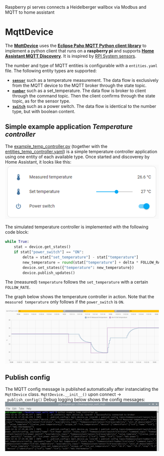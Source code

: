 Raspberry pi serves connects a Heidelberger wallbox via Modbus and MQTT to home assistant

# MqttDevice
The [__MqttDevice__](mqtt_device.py) uses the [__Eclipse Paho MQTT Python client library__](https://pypi.org/project/paho-mqtt/) to implement a python client that runs on a __raspberry pi__ and supports [__Home Assistant MQTT Discovery__](https://www.home-assistant.io/integrations/mqtt/#mqtt-discovery). It is inspired by [RPI System sensors](https://github.com/Sennevds/system_sensors).

The number and type of MQTT entities is configurable with a `entities.yaml` file. The following entity types are supported:
- [__`sensor`__](https://developers.home-assistant.io/docs/core/entity/sensor/) such as a temperature measurement. The data flow is exclusively from the MQTT device to the MQTT broker through the state topic.
- [__`number`__](https://developers.home-assistant.io/docs/core/entity/number/) such as a set_temperature. The data flow is broker to client through the command topic. Then the client confirms through the state topic, as for the sensor type.
- [__`switch`__](https://developers.home-assistant.io/docs/core/entity/switch) such as a power switch. The data flow is identical to the number type, but with boolean content.

## Simple example application _Temperature controller_
The [example_temp_controller.py](example_temp_controller.py) (together with the [entities_temp_controller.yaml](entities_temp_controller.yaml)) is a simple temperature controller application using one entity of each available type. Once started and discoverey by Home Assistant, it looks like this:
![imgs/tc_ui.png](imgs/tc_ui.png)

The simulated temperature controller is implemented with the following code block:
```Python
while True:
    stat = device.get_states()
    if stat["power_switch"] == "ON":
        delta = stat["set_temperature"] - stat["temperature"]
        new_temperature = round(stat["temperature"] + delta * FOLLOW_RATE, 1)
        device.set_states({"temperature": new_temperature})
        device.publish_updates()
```
The (measured) ``temperature`` follows the ``set_temperature`` with a certain `FOLLOW_RATE`.

The graph below shows the temperature controller in action. Note that the `measured temperature` only follows if the `power_switch` is `ON`.

![imgs/example_history.png](imgs/example_history.png)

## Publish config
The MQTT config message is published automatically after instanciating the `MqttDevice` class. 
`MqttDevice.__init__()` upon connect -> `_publish_config()`
Debug logging below shows the config messages:
![imgs/example_tc_execution.png](imgs/example_tc_execution.png)

